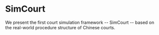 # SimCourt
We present the first court simulation framework -- SimCourt -- based on the real-world procedure structure of Chinese courts.
